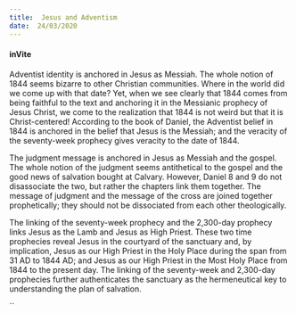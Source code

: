 ```yaml
---
title:  Jesus and Adventism
date:  24/03/2020
---
```


#### inVite

Adventist identity is anchored in Jesus as Messiah. The whole notion of 1844 seems bizarre to other Christian communities. Where in the world did we come up with that date? Yet, when we see clearly that 1844 comes from being faithful to the text and anchoring it in the Messianic prophecy of Jesus Christ, we come to the realization that 1844 is not weird but that it is Christ-centered! According to the book of Daniel, the Adventist belief in 1844 is anchored in the belief that Jesus is the Messiah; and the veracity of the seventy-week prophecy gives veracity to the date of 1844.

The judgment message is anchored in Jesus as Messiah and the gospel. The whole notion of the judgment seems antithetical to the gospel and the good news of salvation bought at Calvary. However, Daniel 8 and 9 do not disassociate the two, but rather the chapters link them together. The message of judgment and the message of the cross are joined together prophetically; they should not be dissociated from each other theologically.

The linking of the seventy-week prophecy and the 2,300-day prophecy links Jesus as the Lamb and Jesus as High Priest. These two time prophecies reveal Jesus in the courtyard of the sanctuary and, by implication, Jesus as our High Priest in the Holy Place during the span from 31 AD to 1844 AD; and Jesus as our High Priest in the Most Holy Place from 1844 to the present day. The linking of the seventy-week and 2,300-day prophecies further authenticates the sanctuary as the hermeneutical key to understanding the plan of salvation.

``